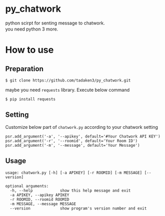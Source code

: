 # py_chatwork
python scirpt for senting message to chatwork.<br>
you need python 3 more.　　

# How to use
## Preparation
~~~~
$ git clone https://github.com/tadaken3/py_chatwork.git
~~~~

maybe you need <code>requests</code> library. Execute below command

~~~~
$ pip install requests
~~~~

## Setting
Customize below part of `chatwork.py` according to your chatwork setting

~~~~
psr.add_argument('-a', '--apikey', default='#Your Chatwork API KEY')
psr.add_argument('-r', '--roomid', default='Your Room ID')
psr.add_argument('-m', '--message', default='Your Message')
~~~~

## Usage
~~~~
usage: chatwork.py [-h] [-a APIKEY] [-r ROOMID] [-m MESSAGE] [--version]

optional arguments:
  -h, --help            show this help message and exit
  -a APIKEY, --apikey APIKEY
  -r ROOMID, --roomid ROOMID
  -m MESSAGE, --message MESSAGE
  --version             show program's version number and exit
~~~~
